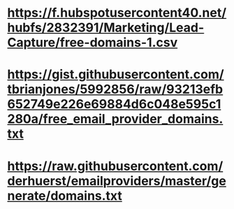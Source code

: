 # https://f.hubspotusercontent40.net/hubfs/2832391/Marketing/Lead-Capture/free-domains-1.csv
# https://gist.githubusercontent.com/tbrianjones/5992856/raw/93213efb652749e226e69884d6c048e595c1280a/free_email_provider_domains.txt
# https://raw.githubusercontent.com/derhuerst/emailproviders/master/generate/domains.txt
